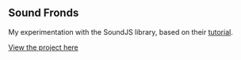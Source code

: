 ## Sound Fronds
My experimentation with the SoundJS library, based on their [tutorial](https://www.createjs.com/getting-started/soundjs).

[View the project here](https://mathildemouw.github.io/sound_fronds_prong_connascence/)
